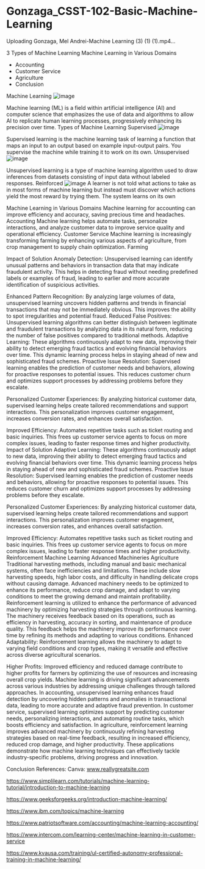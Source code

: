# Gonzaga_CSST-102-Basic-Machine-Learning













Uploading Gonzaga, Mel Andrei-Machine Learning (3) (1) (1).mp4…




























3 Types of Machine Learning
Machine Learning in Various Domains 
* Accounting
* Customer Service
* Agriculture
* Conclusion
  
Machine Learning
![image](https://github.com/user-attachments/assets/ed3844d6-edd7-4749-ab23-01d97381aedc)

Machine learning (ML) is a field within artificial intelligence (AI) and computer science that emphasizes the use of data and algorithms to allow AI to replicate human learning processes, progressively enhancing its precision over time.
Types of Machine Learning
Supervised
![image](https://github.com/user-attachments/assets/4d87b053-e0c9-448d-a8bf-73b0defa5fa5)

Supervised learning is the machine learning task of learning a function that maps an input to an output based on example input-output pairs. You supervise the machine while training it to work on its own. 
Unsupervised
![image](https://github.com/user-attachments/assets/0646a831-0ac7-4ec5-8fe5-c52be4aabd50)


Unsupervised learning is a type of machine learning algorithm used to draw inferences from datasets consisting of input data without labeled responses.
Reinforced
![image](https://github.com/user-attachments/assets/3bccd3ae-195f-45b2-b98b-53a429863654)
A learner is not told what actions to take as in most forms of machine learning but instead must discover which actions yield the most reward by trying them. The system learns on its own 

Machine Learning in Various Domains 
Machine learning for accounting can improve efficiency and accuracy, saving precious time and headaches.
Accounting
Machine learning helps automate tasks, personalize interactions, and analyze customer data to improve service quality and operational efficiency.
Customer Service
Machine learning is increasingly transforming farming by enhancing various aspects of agriculture, from crop management to supply chain optimization.
Farming

Impact of Solution
Anomaly Detection: Unsupervised learning can identify unusual patterns and behaviors in transaction data that may indicate fraudulent activity. This helps in detecting fraud without needing predefined labels or examples of fraud, leading to earlier and more accurate identification of suspicious activities.

Enhanced Pattern Recognition: By analyzing large volumes of data, unsupervised learning uncovers hidden patterns and trends in financial transactions that may not be immediately obvious. This improves the ability to spot irregularities and potential fraud.
Reduced False Positives: Unsupervised learning algorithms can better distinguish between legitimate and fraudulent transactions by analyzing data in its natural form, reducing the number of false positives compared to traditional methods.
Adaptive Learning: These algorithms continuously adapt to new data, improving their ability to detect emerging fraud tactics and evolving financial behaviors over time. This dynamic learning process helps in staying ahead of new and sophisticated fraud schemes.
Proactive Issue Resolution: Supervised learning enables the prediction of customer needs and behaviors, allowing for proactive responses to potential issues. This reduces customer churn and optimizes support processes by addressing problems before they escalate.

Personalized Customer Experiences: By analyzing historical customer data, supervised learning helps create tailored recommendations and support interactions. This personalization improves customer engagement, increases conversion rates, and enhances overall satisfaction.

Improved Efficiency: Automates repetitive tasks such as ticket routing and basic inquiries. This frees up customer service agents to focus on more complex issues, leading to faster response times and higher productivity.
Impact of Solution
Adaptive Learning: These algorithms continuously adapt to new data, improving their ability to detect emerging fraud tactics and evolving financial behaviors over time. This dynamic learning process helps in staying ahead of new and sophisticated fraud schemes.
Proactive Issue Resolution: Supervised learning enables the prediction of customer needs and behaviors, allowing for proactive responses to potential issues. This reduces customer churn and optimizes support processes by addressing problems before they escalate.

Personalized Customer Experiences: By analyzing historical customer data, supervised learning helps create tailored recommendations and support interactions. This personalization improves customer engagement, increases conversion rates, and enhances overall satisfaction.

Improved Efficiency: Automates repetitive tasks such as ticket routing and basic inquiries. This frees up customer service agents to focus on more complex issues, leading to faster response times and higher productivity.
Reinforcement Machine Learning
Advanced Machineries
Agriculture
Traditional harvesting methods, including manual and basic mechanical systems, often face inefficiencies and limitations. These include slow harvesting speeds, high labor costs, and difficulty in handling delicate crops without causing damage. Advanced machinery needs to be optimized to enhance its performance, reduce crop damage, and adapt to varying conditions to meet the growing demand and maintain profitability.
Reinforcement learning is utilized to enhance the performance of advanced machinery by optimizing harvesting strategies through continuous learning. The machinery receives feedback based on its operations, such as efficiency in harvesting, accuracy in sorting, and maintenance of produce quality. This feedback helps the machinery improve its performance over time by refining its methods and adapting to various conditions.
Enhanced Adaptability: Reinforcement learning allows the machinery to adapt to varying field conditions and crop types, making it versatile and effective across diverse agricultural scenarios.

Higher Profits: Improved efficiency and reduced damage contribute to higher profits for farmers by optimizing the use of resources and increasing overall crop yields.
Machine learning is driving significant advancements across various industries by addressing unique challenges through tailored approaches. In accounting, unsupervised learning enhances fraud detection by uncovering hidden patterns and anomalies in transactional data, leading to more accurate and adaptive fraud prevention. In customer service, supervised learning optimizes support by predicting customer needs, personalizing interactions, and automating routine tasks, which boosts efficiency and satisfaction. In agriculture, reinforcement learning improves advanced machinery by continuously refining harvesting strategies based on real-time feedback, resulting in increased efficiency, reduced crop damage, and higher productivity. These applications demonstrate how machine learning techniques can effectively tackle industry-specific problems, driving progress and innovation.

Conclusion
References:
Canva: www.reallygreatsite.com

https://www.simplilearn.com/tutorials/machine-learning-tutorial/introduction-to-machine-learning

https://www.geeksforgeeks.org/introduction-machine-learning/

https://www.ibm.com/topics/machine-learning

https://www.patriotsoftware.com/accounting/machine-learning-accounting/

https://www.intercom.com/learning-center/machine-learning-in-customer-service

https://www.kvausa.com/training/ul-certified-autonomy-professional-training-in-machine-learning/
